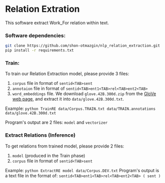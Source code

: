 # Relation Extration 

This software extract Work_For relation within text.


### Software dependencies:
```bash
git clone https://github.com/shon-otmazgin/nlp_relation_extraction.git
pip install -r requirements.txt
```

### Train:
To train our Relation Extraction model, please provide 3 files:
1. ```corpus``` file in format of ```sentid<TAB>sent```
2. ```annotaion``` file in format of ```sentid<TAB>ent1<TAB>rel<TAB>ent2<TAB>```
3. ```word_embeddings``` file. We download ```glove.42B.300d.zip``` from the [GloVe web page](https://nlp.stanford.edu/projects/glove/), and extract it into ```data/glove.42B.300d.txt```.

Example:
```python TrainRE data/Corpus.TRAIN.txt data/TRAIN.annotations data/glove.42B.300d.txt```

Program's output are 2 files: ```model``` and ```vectorizer```

### Extract Relations (Inference)
To get relations from trained model, please provide 2 files:
1. ```model``` (produced in the Train phase)
2. ```corpus``` file in format of ```sentid<TAB>sent```

Example:
```python ExtractRE model data/Corpus.DEV.txt```
Program's output is a text file in the format of: ```sentid<TAB>ent1<TAB>rel<TAB>ent2<TAB> ( sent )```

